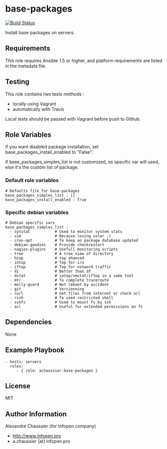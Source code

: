 # base-packages

[![Build Status](https://travis-ci.org/infOpen/ansible-role-base-packages.svg?branch=master)](https://travis-ci.org/infOpen/ansible-role-base-packages)

Install base packages on servers.

## Requirements

This role requires Ansible 1.5 or higher, and platform requirements are listed
in the metadata file.

## Testing

This role contains two tests methods :
- locally using Vagrant
- automatically with Travis

Local tests should be passed with Vagrant before push to Github.

## Role Variables

If you want disabled package installation, set base_packages_install_enabled to
"False".

If base_packages_simples_list is not customized, os specific var will used,
else it's the custom list of package.

### Default role variables

```
# Defaults file for base-packages
base_packages_simples_list : []
base_packages_install_enabled : True
```

### Specific debian variables

```
# Debian specific vars
base_packages_simples_list :
  - sysstat           # Used to monitor system stats
  - vim               # Because loving color ;)
  - cron-apt          # To keep an package database updated
  - debian-goodies    # Provide checkrestart
  - nagios-plugins    # Usefull monitoring scripts
  - tree              # A tree view of directory
  - htop              # top ehanced
  - iotop             # Top for i/o
  - iftop             # Top for netword traffic
  - di                # Better than df
  - dstat             # iotop/vmstat/iftop in a same tool
  - mtr               # To complete traceroute
  - molly-guard       # Not reboot by accident
  - git               # Versionning
  - curl              # Get files from internet or check url
  - rssh              # To used restricted shell
  - sshfs             # Used to mount fs by ssh
  - acl               # Useful for extended permissions on fs
```

## Dependencies

None

## Example Playbook

```
- hosts: servers
  roles:
     - { role: achaussier.base-packages }
```

## License

MIT

## Author Information

Alexandre Chaussier (for Infopen company)
- http://www.infopen.pro
- a.chaussier [at] infopen.pro
